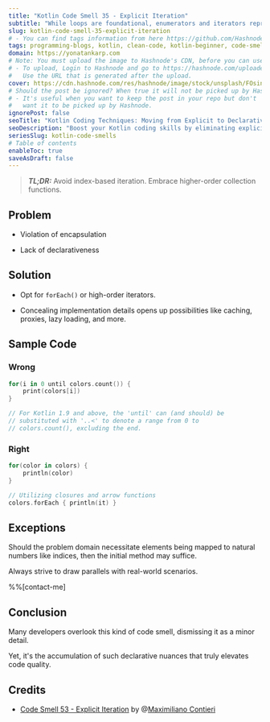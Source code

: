 ```yaml
---
title: "Kotlin Code Smell 35 - Explicit Iteration"
subtitle: "While loops are foundational, enumerators and iterators represent progression."
slug: kotlin-code-smell-35-explicit-iteration
# - You can find tags information from here https://github.com/Hashnode/support/blob/main/misc/tags.json
tags: programming-blogs, kotlin, clean-code, kotlin-beginner, code-smell-1
domain: https://yonatankarp.com
# Note: You must upload the image to Hashnode's CDN, before you can use it here.
# - To upload, Login to Hashnode and go to https://hashnode.com/uploader
#   Use the URL that is generated after the upload.
cover: https://cdn.hashnode.com/res/hashnode/image/stock/unsplash/FOsina4f7qM/upload/c37139d31191c8b8ab90c24697abff6e.jpeg
# Should the post be ignored? When true it will not be picked up by Hashnode.
# - It's useful when you want to keep the post in your repo but don't
#   want it to be picked up by Hashnode.
ignorePost: false
seoTitle: "Kotlin Coding Techniques: Moving from Explicit to Declarative Iteratio"
seoDescription: "Boost your Kotlin coding skills by eliminating explicit iteration and embracing higher-order collection functions for cleaner, more efficient code."
seriesSlug: kotlin-code-smells
# Table of contents
enableToc: true
saveAsDraft: false
---
```


> ***TL;DR:*** Avoid index-based iteration. Embrace higher-order collection functions.

## Problem

* Violation of encapsulation

* Lack of declarativeness


## Solution

* Opt for `forEach()` or high-order iterators.

* Concealing implementation details opens up possibilities like caching, proxies, lazy loading, and more.


## Sample Code

### Wrong

```kotlin
for(i in 0 until colors.count()) {
    print(colors[i])
}

// For Kotlin 1.9 and above, the 'until' can (and should) be
// substituted with '..<' to denote a range from 0 to 
// colors.count(), excluding the end.
```

### Right

```kotlin
for(color in colors) {
    println(color)
}

// Utilizing closures and arrow functions
colors.forEach { println(it) }
```

## Exceptions

Should the problem domain necessitate elements being mapped to natural numbers like indices, then the initial method may suffice.

Always strive to draw parallels with real-world scenarios.

%%[contact-me]

## Conclusion

Many developers overlook this kind of code smell, dismissing it as a minor detail.

Yet, it's the accumulation of such declarative nuances that truly elevates code quality.


## Credits

* [Code Smell 53 - Explicit Iteration](https://maximilianocontieri.com/code-smell-53-explicit-iteration) by @[Maximiliano Contieri](@mcsee)
